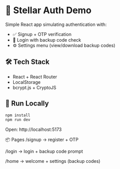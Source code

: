 # 🔐 Stellar Auth Demo

Simple React app simulating authentication with:

- ✅ Signup + OTP verification
- 🔐 Login with backup code check
- ⚙️ Settings menu (view/download backup codes)

## 🛠 Tech Stack
- React + React Router
- LocalStorage
- bcrypt.js + CryptoJS

## 🚀 Run Locally
```bash
npm install
npm run dev
```
Open: http://localhost:5173

📦 Pages
/signup → register + OTP

/login → login + backup code prompt

/home → welcome + settings (backup codes)

